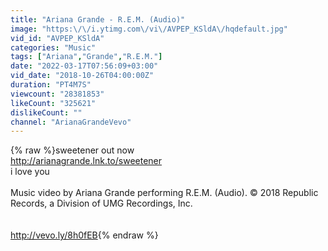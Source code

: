 ```yaml
---
title: "Ariana Grande - R.E.M. (Audio)"
image: "https:\/\/i.ytimg.com\/vi\/AVPEP_KSldA\/hqdefault.jpg"
vid_id: "AVPEP_KSldA"
categories: "Music"
tags: ["Ariana","Grande","R.E.M."]
date: "2022-03-17T07:56:09+03:00"
vid_date: "2018-10-26T04:00:00Z"
duration: "PT4M7S"
viewcount: "28381853"
likeCount: "325621"
dislikeCount: ""
channel: "ArianaGrandeVevo"
---
```

{% raw %}sweetener out now <br /><a rel="nofollow" target="blank" href="http://arianagrande.lnk.to/sweetener">http://arianagrande.lnk.to/sweetener</a> <br />i love you<br /><br />Music video by Ariana Grande performing R.E.M. (Audio). © 2018 Republic Records, a Division of UMG Recordings, Inc.<br /><br /><br /><a rel="nofollow" target="blank" href="http://vevo.ly/8h0fEB">http://vevo.ly/8h0fEB</a>{% endraw %}
